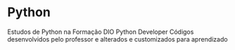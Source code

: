 # Python
Estudos de Python na Formação DIO Python Developer
Códigos desenvolvidos pelo professor e alterados e customizados para aprendizado
